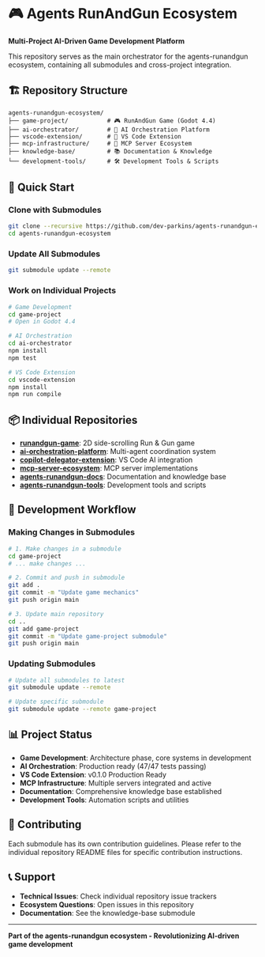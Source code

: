# 🎮 Agents RunAndGun Ecosystem

**Multi-Project AI-Driven Game Development Platform**

This repository serves as the main orchestrator for the agents-runandgun ecosystem, containing all submodules and cross-project integration.

## 🏗️ Repository Structure

```
agents-runandgun-ecosystem/
├── game-project/           # 🎮 RunAndGun Game (Godot 4.4)
├── ai-orchestrator/        # 🤖 AI Orchestration Platform
├── vscode-extension/       # 🔌 VS Code Extension
├── mcp-infrastructure/     # 🔗 MCP Server Ecosystem
├── knowledge-base/         # 📚 Documentation & Knowledge
└── development-tools/      # 🛠️ Development Tools & Scripts
```

## 🚀 Quick Start

### Clone with Submodules
```bash
git clone --recursive https://github.com/dev-parkins/agents-runandgun-ecosystem.git
cd agents-runandgun-ecosystem
```

### Update All Submodules
```bash
git submodule update --remote
```

### Work on Individual Projects
```bash
# Game Development
cd game-project
# Open in Godot 4.4

# AI Orchestration
cd ai-orchestrator
npm install
npm test

# VS Code Extension
cd vscode-extension
npm install
npm run compile
```

## 📦 Individual Repositories

- **[runandgun-game](https://github.com/dev-parkins/runandgun-game)**: 2D side-scrolling Run & Gun game
- **[ai-orchestration-platform](https://github.com/dev-parkins/ai-orchestration-platform)**: Multi-agent coordination system
- **[copilot-delegator-extension](https://github.com/dev-parkins/copilot-delegator-extension)**: VS Code AI integration
- **[mcp-server-ecosystem](https://github.com/dev-parkins/mcp-server-ecosystem)**: MCP server implementations
- **[agents-runandgun-docs](https://github.com/dev-parkins/agents-runandgun-docs)**: Documentation and knowledge base
- **[agents-runandgun-tools](https://github.com/dev-parkins/agents-runandgun-tools)**: Development tools and scripts

## 🔧 Development Workflow

### Making Changes in Submodules
```bash
# 1. Make changes in a submodule
cd game-project
# ... make changes ...

# 2. Commit and push in submodule
git add .
git commit -m "Update game mechanics"
git push origin main

# 3. Update main repository
cd ..
git add game-project
git commit -m "Update game-project submodule"
git push origin main
```

### Updating Submodules
```bash
# Update all submodules to latest
git submodule update --remote

# Update specific submodule
git submodule update --remote game-project
```

## 📊 Project Status

- **Game Development**: Architecture phase, core systems in development
- **AI Orchestration**: Production ready (47/47 tests passing)
- **VS Code Extension**: v0.1.0 Production Ready
- **MCP Infrastructure**: Multiple servers integrated and active
- **Documentation**: Comprehensive knowledge base established
- **Development Tools**: Automation scripts and utilities

## 🤝 Contributing

Each submodule has its own contribution guidelines. Please refer to the individual repository README files for specific contribution instructions.

## 📞 Support

- **Technical Issues**: Check individual repository issue trackers
- **Ecosystem Questions**: Open issues in this repository
- **Documentation**: See the knowledge-base submodule

---

**Part of the agents-runandgun ecosystem - Revolutionizing AI-driven game development**
